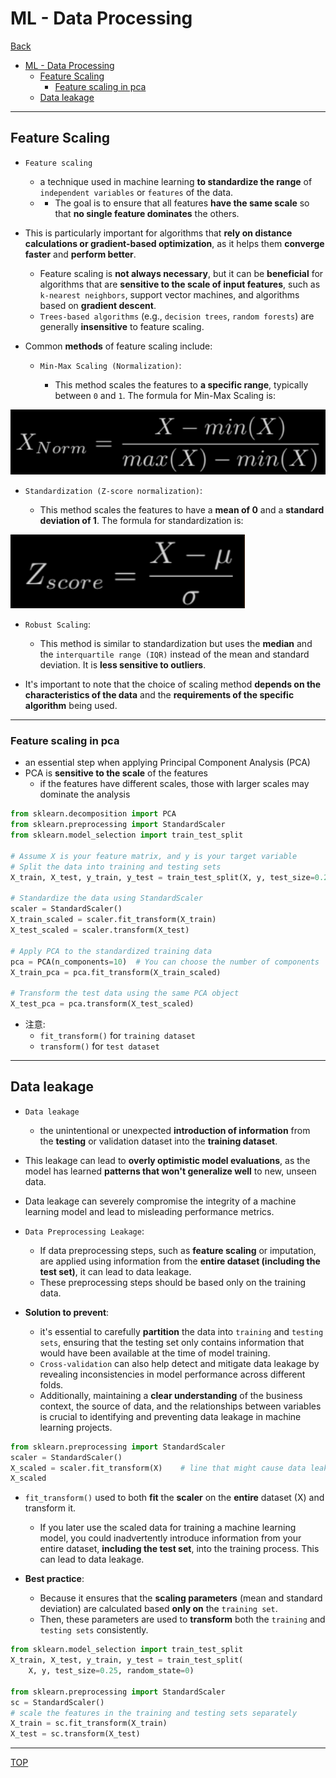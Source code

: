# ML - Data Processing

[Back](../index.md)

- [ML - Data Processing](#ml---data-processing)
  - [Feature Scaling](#feature-scaling)
    - [Feature scaling in pca](#feature-scaling-in-pca)
  - [Data leakage](#data-leakage)

---

## Feature Scaling

- `Feature scaling`

  - a technique used in machine learning **to standardize the range** of `independent variables` or `features` of the data.
  - - The goal is to ensure that all features **have the same scale** so that **no single feature dominates** the others.

- This is particularly important for algorithms that **rely on distance calculations or gradient-based optimization**, as it helps them **converge faster** and **perform better**.

  - Feature scaling is **not always necessary**, but it can be **beneficial** for algorithms that are **sensitive to the scale of input features**, such as `k-nearest neighbors`, support vector machines, and algorithms based on **gradient descent**.
  - `Trees-based algorithms` (e.g., `decision trees`, `random forests`) are generally **insensitive** to feature scaling.

- Common **methods** of feature scaling include:

  - `Min-Max Scaling (Normalization)`:

    - This method scales the features to **a specific range**, typically between `0` and `1`. The formula for Min-Max Scaling is:

![data_processing_normalization](./pic/data_processing_normalization.png)

- `Standardization (Z-score normalization)`:

  - This method scales the features to have a **mean of 0** and a **standard deviation of 1**. The formula for standardization is:

![data_processing_standardization.png](./pic/data_processing_standardization.png)

- `Robust Scaling`:

  - This method is similar to standardization but uses the **median** and the `interquartile range (IQR)` instead of the mean and standard deviation. It is **less sensitive to outliers**.

- It's important to note that the choice of scaling method **depends on the characteristics of the data** and the **requirements of the specific algorithm** being used.

---

### Feature scaling in pca

- an essential step when applying Principal Component Analysis (PCA)
- PCA is **sensitive to the scale** of the features
  - if the features have different scales, those with larger scales may dominate the analysis

```py
from sklearn.decomposition import PCA
from sklearn.preprocessing import StandardScaler
from sklearn.model_selection import train_test_split

# Assume X is your feature matrix, and y is your target variable
# Split the data into training and testing sets
X_train, X_test, y_train, y_test = train_test_split(X, y, test_size=0.25, random_state=0)

# Standardize the data using StandardScaler
scaler = StandardScaler()
X_train_scaled = scaler.fit_transform(X_train)
X_test_scaled = scaler.transform(X_test)

# Apply PCA to the standardized training data
pca = PCA(n_components=10)  # You can choose the number of components
X_train_pca = pca.fit_transform(X_train_scaled)

# Transform the test data using the same PCA object
X_test_pca = pca.transform(X_test_scaled)
```

- 注意:
  - `fit_transform()` for `training dataset`
  - `transform()` for `test dataset`

---

## Data leakage

- `Data leakage`

  - the unintentional or unexpected **introduction of information** from the **testing** or validation dataset into the **training dataset**.

- This leakage can lead to **overly optimistic model evaluations**, as the model has learned **patterns that won't generalize well** to new, unseen data.
- Data leakage can severely compromise the integrity of a machine learning model and lead to misleading
  performance metrics.

- `Data Preprocessing Leakage`:

  - If data preprocessing steps, such as **feature scaling** or imputation, are applied using information from the **entire dataset (including the test set)**, it can lead to data leakage.
  - These preprocessing steps should be based only on the training data.

- **Solution to prevent**:
  - it's essential to carefully **partition** the data into `training` and `testing sets`, ensuring that the testing set only contains information that would have been available at the time of model training.
  - `Cross-validation` can also help detect and mitigate data leakage by revealing inconsistencies in model performance across different folds.
  - Additionally, maintaining a **clear understanding** of the business context, the source of data, and the relationships between variables is crucial to identifying and preventing data leakage in machine learning projects.

```py
from sklearn.preprocessing import StandardScaler
scaler = StandardScaler()
X_scaled = scaler.fit_transform(X)    # line that might cause data leakage
X_scaled
```

- `fit_transform()` used to both **fit** the **scaler** on the **entire** dataset (X) and transform it.

  - If you later use the scaled data for training a machine learning model, you could inadvertently introduce information from your entire dataset, **including the test set**, into the training process. This can lead to data leakage.

- **Best practice**:
  - Because it ensures that the **scaling parameters** (mean and standard deviation) are calculated based **only on** the `training set`.
  - Then, these parameters are used to **transform** both the `training` and `testing sets` consistently.

```py
from sklearn.model_selection import train_test_split
X_train, X_test, y_train, y_test = train_test_split(
    X, y, test_size=0.25, random_state=0)

from sklearn.preprocessing import StandardScaler
sc = StandardScaler()
# scale the features in the training and testing sets separately
X_train = sc.fit_transform(X_train)
X_test = sc.transform(X_test)
```

---

[TOP](#ml---data-processing)
